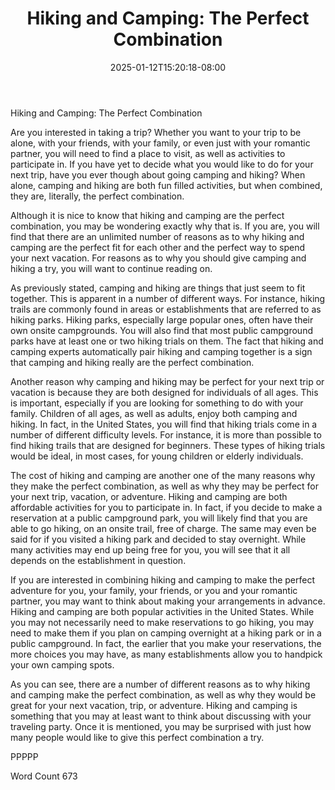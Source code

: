 ﻿---
title: "Hiking and Camping: The Perfect Combination"
date: 2025-01-12T15:20:18-08:00
description: "TXT Tips for Web Success"
featured_image: "/images/TXT.jpg"
tags: ["TXT"]
---

Hiking and Camping: The Perfect Combination

Are you interested in taking a trip?  Whether you want to your trip to be alone, with your friends, with your family, or even just with your romantic partner, you will need to find a place to visit, as well as activities to participate in.  If you have yet to decide what you would like to do for your next trip, have you ever though about going camping and hiking?  When alone, camping and hiking are both fun filled activities, but when combined, they are, literally, the perfect combination.

Although it is nice to know that hiking and camping are the perfect combination, you may be wondering exactly why that is.  If you are, you will find that there are an unlimited number of reasons as to why hiking and camping are the perfect fit for each other and the perfect way to spend your next vacation.  For reasons as to why you should give camping and hiking a try, you will want to continue reading on.

As previously stated, camping and hiking are things that just seem to fit together.  This is apparent in a number of different ways. For instance, hiking trails are commonly found in areas or establishments that are referred to as hiking parks.  Hiking parks, especially large popular ones, often have their own onsite campgrounds.  You will also find that most public campground parks have at least one or two hiking trials on them.  The fact that hiking and camping experts automatically pair hiking and camping together is a sign that camping and hiking really are the perfect combination.

Another reason why camping and hiking may be perfect for your next trip or vacation is because they are both designed for individuals of all ages.  This is important, especially if you are looking for something to do with your family. Children of all ages, as well as adults, enjoy both camping and hiking. In fact, in the United States, you will find that hiking trials come in a number of different difficulty levels.  For instance, it is more than possible to find hiking trails that are designed for beginners.  These types of hiking trials would be ideal, in most cases, for young children or elderly individuals.  

The cost of hiking and camping are another one of the many reasons why they make the perfect combination, as well as why they may be perfect for your next trip, vacation, or adventure.  Hiking and camping are both affordable activities for you to participate in.  In fact, if you decide to make a reservation at a public campground park, you will likely find that you are able to go hiking, on an onsite trail, free of charge. The same may even be said for if you visited a hiking park and decided to stay overnight.  While many activities may end up being free for you, you will see that it all depends on the establishment in question.

If you are interested in combining hiking and camping to make the perfect adventure for you, your family, your friends, or you and your romantic partner, you may want to think about making your arrangements in advance.  Hiking and camping are both popular activities in the United States. While you may not necessarily need to make reservations to go hiking, you may need to make them if you plan on camping overnight at a hiking park or in a public campground.  In fact, the earlier that you make your reservations, the more choices you may have, as many establishments allow you to handpick your own camping spots.

As you can see, there are a number of different reasons as to why hiking and camping make the perfect combination, as well as why they would be great for your next vacation, trip, or adventure. Hiking and camping is something that you may at least want to think about discussing with your traveling party.  Once it is mentioned, you may be surprised with just how many people would like to give this perfect combination a try.

PPPPP

Word Count 673

